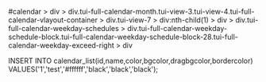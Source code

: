 #calendar > div > div.tui-full-calendar-month.tui-view-3.tui-view-4.tui-full-calendar-vlayout-container > div.tui-view-7 > div:nth-child(1) > div > div.tui-full-calendar-weekday-schedules > div.tui-full-calendar-weekday-schedule-block.tui-full-calendar-weekday-schedule-block-28.tui-full-calendar-weekday-exceed-right > div

INSERT INTO calendar_list(id,name,color,bgcolor,dragbgcolor,bordercolor)
VALUES('1','test','#ffffff','black','black','black');